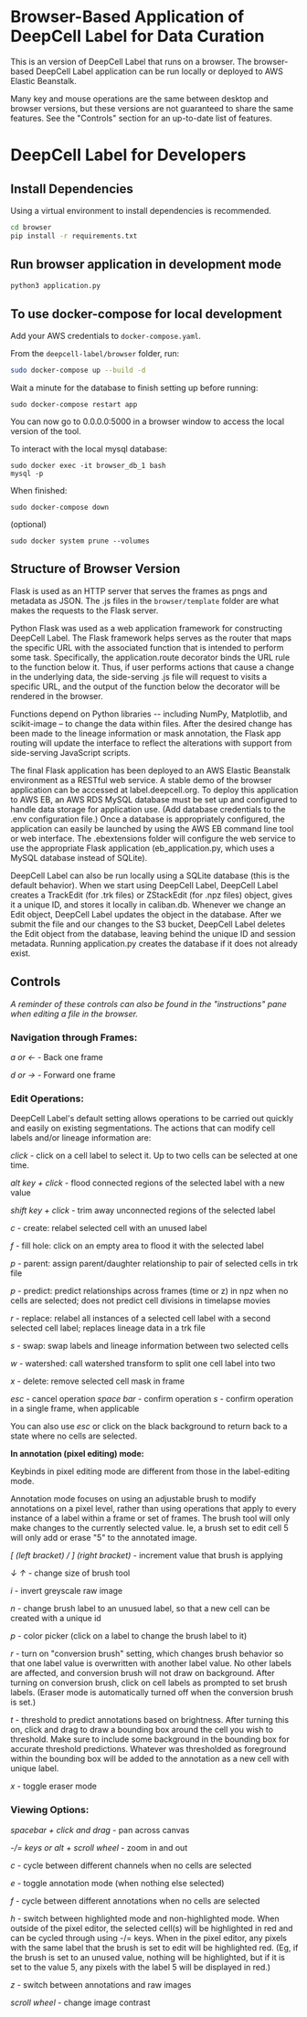 # Browser-Based Application of DeepCell Label for Data Curation

This is an version of DeepCell Label that runs on a browser. The browser-based DeepCell Label application can be run locally or deployed to AWS Elastic Beanstalk.

Many key and mouse operations are the same between desktop and browser versions, but these versions are not guaranteed to share the same features. See the "Controls" section for an up-to-date list of features.

# DeepCell Label for Developers

## Install Dependencies
Using a virtual environment to install dependencies is recommended.

```bash
cd browser
pip install -r requirements.txt
```

## Run browser application in development mode
```bash
python3 application.py
```
## To use docker-compose for local development
Add your AWS credentials to ```docker-compose.yaml```.

From the ```deepcell-label/browser``` folder, run:
```bash
sudo docker-compose up --build -d
```
Wait a minute for the database to finish setting up before running:
```
sudo docker-compose restart app
```
You can now go to 0.0.0.0:5000 in a browser window to access the local version of the tool.

To interact with the local mysql database:
```
sudo docker exec -it browser_db_1 bash
mysql -p
```
When finished:
```
sudo docker-compose down
```
(optional)
```
sudo docker system prune --volumes
```

## Structure of Browser Version

Flask is used as an HTTP server that serves the frames as pngs and metadata as JSON. The .js files in the `browser/template` folder are what makes the requests to the Flask server.

​Python Flask was used as a web application framework for constructing DeepCell Label. The Flask framework helps serves as the router that maps the specific URL with the associated function that is intended to perform some task. Specifically, the application.route decorator binds the URL rule to the function below it. Thus, if user performs actions that cause a change in the underlying data, the side-serving .js file will request to visits a specific URL, and the output of the function below the decorator will be rendered in the browser.

Functions depend on Python libraries -- including NumPy, Matplotlib, and scikit-image – to change the data within files. After the desired change has been made to the lineage information or mask annotation, the Flask app routing will update the interface to reflect the alterations with support from side-serving JavaScript scripts.

The final Flask application has been deployed to an AWS Elastic Beanstalk environment as a RESTful web service. A stable demo of the browser application can be accessed at label.deepcell.org. To deploy this application to AWS EB, an AWS RDS MySQL database must be set up and configured to handle data storage for application use. (Add database credentials to the .env configuration file.) Once a database is appropriately configured, the application can easily be launched by using the AWS EB command line tool or web interface. The .ebextensions folder will configure the web service to use the appropriate Flask application (eb_application.py, which uses a MySQL database instead of SQLite).

DeepCell Label can also be run locally using a SQLite database (this is the default behavior). When we start using DeepCell Label, DeepCell Label creates a TrackEdit (for .trk files) or ZStackEdit (for .npz files) object, gives it a unique ID, and stores it locally in caliban.db. Whenever we change an Edit object, DeepCell Label updates the object in the database. After we submit the file and our changes to the S3 bucket, DeepCell Label deletes the Edit object from the database, leaving behind the unique ID and session metadata. Running application.py creates the database if it does not already exist.

## Controls

*A reminder of these controls can also be found in the "instructions" pane when editing a file in the browser.*

### Navigation through Frames:

*a or &larr;* - Back one frame

*d or &rarr;* - Forward one frame


### Edit Operations:

DeepCell Label's default setting allows operations to be carried out quickly and easily on existing segmentations. The actions that can modify cell labels and/or lineage information are:

*click* - click on a cell label to select it. Up to two cells can be selected at one time.

*alt key + click* - flood connected regions of the selected label with a new value

*shift key + click* - trim away unconnected regions of the selected label

*c* - create: relabel selected cell with an unused label

*f* - fill hole: click on an empty area to flood it with the selected label

*p* - parent: assign parent/daughter relationship to pair of selected cells in trk file

*p* - predict: predict relationships across frames (time or z) in npz when no cells are selected; does not predict cell divisions in timelapse movies

*r* - replace: relabel all instances of a selected cell label with a second selected cell label; replaces lineage data in a trk file

*s* - swap: swap labels and lineage information between two selected cells

*w* - watershed: call watershed transform to split one cell label into two

*x* - delete: remove selected cell mask in frame


*esc* - cancel operation
*space bar* - confirm operation
*s* - confirm operation in a single frame, when applicable

You can also use *esc* or click on the black background to return back to a state where no cells are selected.

**In annotation (pixel editing) mode:**

Keybinds in pixel editing mode are different from those in the label-editing mode.

Annotation mode focuses on using an adjustable brush to modify annotations on a pixel level, rather than using operations that apply to every instance of a label within a frame or set of frames. The brush tool will only make changes to the currently selected value. Ie, a brush set to edit cell 5 will only add or erase "5" to the annotated image.

*[ (left bracket) / ] (right bracket)* - increment value that brush is applying

*&darr; &uarr;* - change size of brush tool

*i* - invert greyscale raw image

*n* - change brush label to an unusued label, so that a new cell can be created with a unique id

*p* - color picker (click on a label to change the brush label to it)

*r* - turn on "conversion brush" setting, which changes brush behavior so that one label value is overwritten with another label value. No other labels are affected, and conversion brush will not draw on background. After turning on conversion brush, click on cell labels as prompted to set brush labels. (Eraser mode is automatically turned off when the conversion brush is set.)

*t* - threshold to predict annotations based on brightness. After turning this on, click and drag to draw a bounding box around the cell you wish to threshold. Make sure to include some background in the bounding box for accurate threshold predictions. Whatever was thresholded as foreground within the bounding box will be added to the annotation as a new cell with unique label.

*x* - toggle eraser mode


### Viewing Options:

*spacebar + click and drag* - pan across canvas

*-/= keys or alt + scroll wheel* - zoom in and out

*c* - cycle between different channels when no cells are selected

*e* - toggle annotation mode (when nothing else selected)

*f* - cycle between different annotations when no cells are selected

*h* - switch between highlighted mode and non-highlighted mode. When outside of the pixel editor, the selected cell(s) will be highlighted in red and can be cycled through using -/= keys. When in the pixel editor, any pixels with the same label that the brush is set to edit will be highlighted red. (Eg, if the brush is set to an unused value, nothing will be highlighted, but if it is set to the value 5, any pixels with the label 5 will be displayed in red.)

*z* - switch between annotations and raw images

*scroll wheel* - change image contrast
